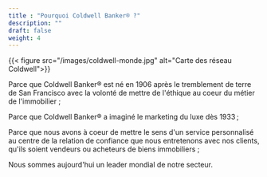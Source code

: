 ```yaml
---
title : "Pourquoi Coldwell Banker® ?"
description: ""
draft: false
weight: 4
---
```


{{< figure src="/images/coldwell-monde.jpg" alt="Carte des réseau Coldwell">}}

Parce que Coldwell Banker® est né en 1906 après le tremblement de terre
de San Francisco avec la volonté de mettre de l'éthique au coeur du métier de l'immobilier ;

Parce que Coldwell Banker® a imaginé le marketing du luxe dès 1933 ;

Parce que nous avons à coeur de mettre le sens d'un service personnalisé au centre de la relation de confiance
que nous entretenons avec nos clients, qu'ils soient vendeurs ou acheteurs de biens immobiliers ;

Nous sommes aujourd'hui un leader mondial de notre secteur.
